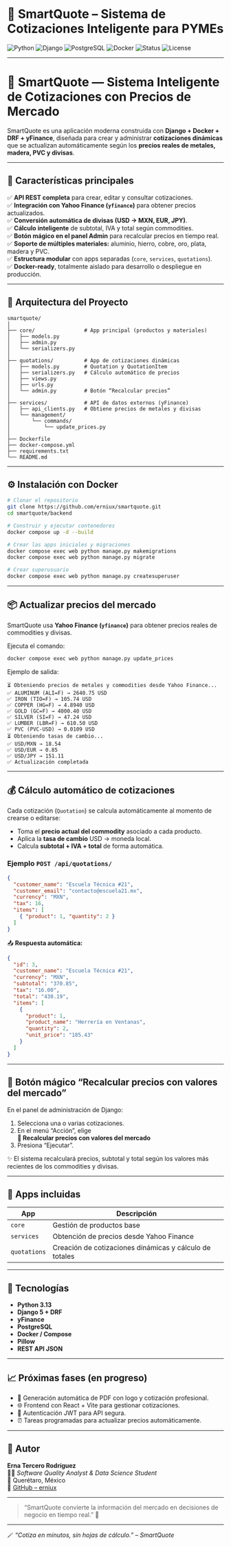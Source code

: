 # 🚀 SmartQuote – Sistema de Cotizaciones Inteligente para PYMEs

![Python](https://img.shields.io/badge/Python-3.13-blue?logo=python)
![Django](https://img.shields.io/badge/Django-5.0-success?logo=django)
![PostgreSQL](https://img.shields.io/badge/PostgreSQL-16-blue?logo=postgresql)
![Docker](https://img.shields.io/badge/Docker-ready-blue?logo=docker)
![Status](https://img.shields.io/badge/build-passing-brightgreen)
![License](https://img.shields.io/badge/license-MIT-lightgrey)

---
# 🧠 SmartQuote — Sistema Inteligente de Cotizaciones con Precios de Mercado

SmartQuote es una aplicación moderna construida con **Django + Docker + DRF + yFinance**, diseñada para crear y administrar **cotizaciones dinámicas** que se actualizan automáticamente según los **precios reales de metales, madera, PVC y divisas**.

---

## 🚀 Características principales

✅ **API REST completa** para crear, editar y consultar cotizaciones.  
✅ **Integración con Yahoo Finance (`yfinance`)** para obtener precios actualizados.  
✅ **Conversión automática de divisas (USD → MXN, EUR, JPY)**.  
✅ **Cálculo inteligente** de subtotal, IVA y total según commodities.  
✅ **Botón mágico en el panel Admin** para recalcular precios en tiempo real.  
✅ **Soporte de múltiples materiales:** aluminio, hierro, cobre, oro, plata, madera y PVC.  
✅ **Estructura modular** con apps separadas (`core`, `services`, `quotations`).  
✅ **Docker-ready**, totalmente aislado para desarrollo o despliegue en producción.

---

## 🧱 Arquitectura del Proyecto

```
smartquote/
│
├── core/                # App principal (productos y materiales)
│   ├── models.py
│   ├── admin.py
│   └── serializers.py
│
├── quotations/          # App de cotizaciones dinámicas
│   ├── models.py        # Quotation y QuotationItem
│   ├── serializers.py   # Cálculo automático de precios
│   ├── views.py
│   ├── urls.py
│   └── admin.py         # Botón “Recalcular precios”
│
├── services/            # API de datos externos (yFinance)
│   ├── api_clients.py   # Obtiene precios de metales y divisas
│   └── management/
│       └── commands/
│           └── update_prices.py
│
├── Dockerfile
├── docker-compose.yml
├── requirements.txt
└── README.md
```

---

## ⚙️ Instalación con Docker

```bash
# Clonar el repositorio
git clone https://github.com/erniux/smartquote.git
cd smartquote/backend

# Construir y ejecutar contenedores
docker compose up -d --build

# Crear las apps iniciales y migraciones
docker compose exec web python manage.py makemigrations
docker compose exec web python manage.py migrate

# Crear superusuario
docker compose exec web python manage.py createsuperuser
```

---

## 📦 Actualizar precios del mercado

SmartQuote usa **Yahoo Finance (`yfinance`)** para obtener precios reales de commodities y divisas.

Ejecuta el comando:

```bash
docker compose exec web python manage.py update_prices
```

Ejemplo de salida:

```
⏳ Obteniendo precios de metales y commodities desde Yahoo Finance...
✅ ALUMINUM (ALI=F) → 2640.75 USD
✅ IRON (TIO=F) → 105.74 USD
✅ COPPER (HG=F) → 4.8940 USD
✅ GOLD (GC=F) → 4000.40 USD
✅ SILVER (SI=F) → 47.24 USD
✅ LUMBER (LBR=F) → 610.50 USD
✅ PVC (PVC-USD) → 0.0109 USD
⏳ Obteniendo tasas de cambio...
✅ USD/MXN → 18.54
✅ USD/EUR → 0.85
✅ USD/JPY → 151.11
✅ Actualización completada
```

---

## 💰 Cálculo automático de cotizaciones

Cada cotización (`Quotation`) se calcula automáticamente al momento de crearse o editarse:

- Toma el **precio actual del commodity** asociado a cada producto.  
- Aplica la **tasa de cambio** USD → moneda local.  
- Calcula **subtotal + IVA + total** de forma automática.

### Ejemplo `POST /api/quotations/`

```json
{
  "customer_name": "Escuela Técnica #21",
  "customer_email": "contacto@escuela21.mx",
  "currency": "MXN",
  "tax": 16,
  "items": [
    { "product": 1, "quantity": 2 }
  ]
}
```

📤 **Respuesta automática:**

```json
{
  "id": 3,
  "customer_name": "Escuela Técnica #21",
  "currency": "MXN",
  "subtotal": "370.85",
  "tax": "16.00",
  "total": "430.19",
  "items": [
    {
      "product": 1,
      "product_name": "Herrería en Ventanas",
      "quantity": 2,
      "unit_price": "185.43"
    }
  ]
}
```

---

## 🧠 Botón mágico “Recalcular precios con valores del mercado”

En el panel de administración de Django:
1. Selecciona una o varias cotizaciones.  
2. En el menú “Acción”, elige  
   **🔁 Recalcular precios con valores del mercado**  
3. Presiona “Ejecutar”.  

✨ El sistema recalculará precios, subtotal y total según los valores más recientes de los commodities y divisas.

---

## 🧩 Apps incluidas

| App | Descripción |
|-----|--------------|
| `core` | Gestión de productos base |
| `services` | Obtención de precios desde Yahoo Finance |
| `quotations` | Creación de cotizaciones dinámicas y cálculo de totales |

---

## 🧰 Tecnologías

- **Python 3.13**
- **Django 5 + DRF**
- **yFinance**
- **PostgreSQL**
- **Docker / Compose**
- **Pillow**
- **REST API JSON**

---

## 📈 Próximas fases (en progreso)

- 📄 Generación automática de PDF con logo y cotización profesional.  
- 🌐 Frontend con React + Vite para gestionar cotizaciones.  
- 🔐 Autenticación JWT para API segura.  
- ⏰ Tareas programadas para actualizar precios automáticamente.  

---

## 💚 Autor

**Erna Tercero Rodríguez**  
🧑‍💻 *Software Quality Analyst & Data Science Student*  
📍 Querétaro, México  
🔗 [GitHub – erniux](https://github.com/erniux)

---

> “SmartQuote convierte la información del mercado en decisiones de negocio en tiempo real.” 🚀

---

🪄 *“Cotiza en minutos, sin hojas de cálculo.” – SmartQuote*
